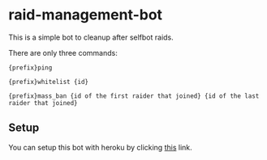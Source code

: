 # raid-management-bot
This is a simple bot to cleanup after selfbot raids.

There are only three commands:

`{prefix}ping`

`{prefix}whitelist {id}`

`{prefix}mass_ban {id of the first raider that joined} {id of the last raider that joined}`

## Setup

You can setup this bot with heroku by clicking [this](https://dashboard.heroku.com/new?template=https%3A%2F%2Fgithub.com%2Fwebtax-gh%2Fraid-management-bot) link.
